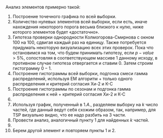 Анализ элементов примерно такой:

1. Построение точечного графика по всей выборки.
2. Количество нулевых элементов всей выборки, если есть, иначе нахождения некоторого порога весьма близкого к нулю, ниже которого элементов будет «достаточно».
3.  Гипотеза проверки однородности Колмогорова-Смирнова с окном 100 на 100, сдвигая каждый раз на единицу. Также потребуется придумать некоторую визуализацию всех этих проверок. Пока что остановимся на том, что будем принимать гипотезу, если $p-value > 5\%$, сопостовляя в соответствующем массиве $1$ данному исходу, в противном случае гипотеза отвергается и ставим $0$. Затем строим гистограмму $0-1$.
4.  Построение гистограммы всей выборки, подгонка смеси гамма распределений, используя ЕМ алгоритм + только одного распределения и критерий согласия Хи-2 и К-С
5. Построение гистограммы по сезонам и подгонка гамма распределения к ней + критерий согласия Хи-2 и К-С
2. 
1. Используя график, полученный в $1.А.$, разделяем выборку на $k$ число частей, где данный ведут себя схожим образом, так, например, для TSP визуально видно, что ее надо разбить на 3 части.
2. Провести анализ, аналогичный пункту $1$ для найденных $k$ частей.
3. 
1. Берем другой элемент и повторяем пункты $1$ и $2$.
